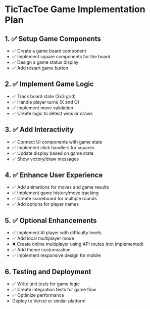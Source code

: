 # TicTacToe Game Implementation Plan

## 1. ✅ Setup Game Components
- ✅ Create a game board component
- ✅ Implement square components for the board
- ✅ Design a game status display
- ✅ Add restart game button

## 2. ✅ Implement Game Logic
- ✅ Track board state (3x3 grid)
- ✅ Handle player turns (X and O)
- ✅ Implement move validation
- ✅ Create logic to detect wins or draws

## 3. ✅ Add Interactivity
- ✅ Connect UI components with game state
- ✅ Implement click handlers for squares
- ✅ Update display based on game state
- ✅ Show victory/draw messages

## 4. ✅ Enhance User Experience
- ✅ Add animations for moves and game results
- ✅ Implement game history/move tracking
- ✅ Create scoreboard for multiple rounds
- ✅ Add options for player names

## 5. ✅ Optional Enhancements
- ✅ Implement AI player with difficulty levels
- ✅ Add local multiplayer mode
- ❌ Create online multiplayer using API routes (not implemented)
- ✅ Add theme customization
- ✅ Implement responsive design for mobile

## 6. Testing and Deployment
- ✅ Write unit tests for game logic
- ✅ Create integration tests for game flow
- ✅ Optimize performance
- Deploy to Vercel or similar platform